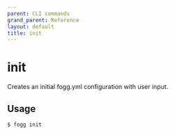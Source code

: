 ```yaml
---
parent: CLI commands
grand_parent: Reference
layout: default
title: init
---
```


# init

Creates an initial fogg.yml configuration with user input.

## Usage

```bash
$ fogg init
```
